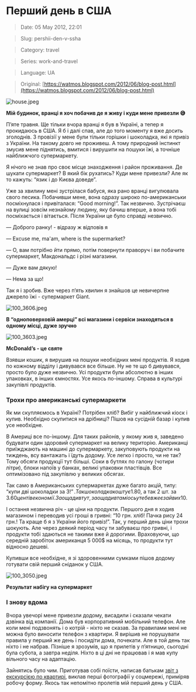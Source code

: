 # Перший день в США

> Date: 05 May 2012, 22:01

> Slug: pershii-den-v-ssha

> Category: travel

> Series: work-and-travel

> Language: UA

> Original: [https://watmos.blogspot.com/2012/06/blog-post.html](https://watmos.blogspot.com/2012/06/blog-post.html)

![house.jpeg](https://res.craft.do/user/full/b5a256f3-51ff-c8e5-10fe-9343b6a0451d/doc/2CA4DF8C-2A76-49DC-A795-B0D5A1F5A3EC/1C582A26-C8E5-49A3-AE44-8B26B95B2A1C_2/3PfD3B7sLdVe0gErZqGTZx5tWjcbFVUpzHEl3R0ijx8z/house.jpeg)

**Мій будинок, вранці я хоч побачив де я живу і куди мене привезли 😅**

П’яте травня. Ще тільки вчора вранці я був в Україні, а тепер я прокидаюсь в США. Я б і далі спав, але до того моменту я вже досить зголоднів. З провізії у мене були тільки горішки і шоколадка, які я привіз з України. На такому довго не проживеш. А тому природний інстинкт змусив мене піднятись, вмитися і вирушити на пошуки їжі, а точніше найближчого супермаркету.

Я нічого не знав про своє місце знаходження і район проживання. Де шукати супермаркет? В який бік рухатись? Куди мене привезли? Але як то кажуть: “язик і до Києва доведе”.

Уже за хвилину мені зустрілася бабуся, яка рано вранці вигулювала свого песика. Побачивши мене, вона одразу широко по-американськи посміхнулася і привіталася: “Good morning!”. Так незвично. Зустрічаєш на вулиці зовсім незнайому людину, яку бачиш вперше, а вона тобі посміхається і вітається. Після України це було справді незвично.

— Доброго ранку! - відразу ж відповів я

—  Excuse me, ma'am, where is the supermarket?

— О, вам потрібно йти прямо, потім повернути праворуч і ви побачите супермаркет, Макдональдс і різні магазини.

— Дуже вам дякую!

— Нема за що!

Так я і зробив. Вже через п’ять хвилин я знайшов це невичерпне джерело їжі - супермаркет Giant.

![100_3606.jpeg](https://res.craft.do/user/full/b5a256f3-51ff-c8e5-10fe-9343b6a0451d/doc/2CA4DF8C-2A76-49DC-A795-B0D5A1F5A3EC/2C1E4EB7-8726-4AA9-A004-52A77E8C1862_2/ya1LmwDvyYGMt3yveXBvAJoSAsi41Nu9gSH23DeQysEz/100_3606.jpeg)

**В “одноповерховій амерці” всі магазини і сервіси знаходяться в одному місці, дуже зручно**

![100_3603.jpeg](https://res.craft.do/user/full/b5a256f3-51ff-c8e5-10fe-9343b6a0451d/doc/2CA4DF8C-2A76-49DC-A795-B0D5A1F5A3EC/EED778F4-9D1F-4534-8A33-B7B31B7251F6_2/CElx1ejxoDf366ackvDvMrq1x7CWaLsWpmjHHxxqkPYz/100_3603.jpeg)

**McDonald’s - це святе**

Взявши кошик, я вирушив на пошуки необхідних мені продуктів. Я ходив по кожному відділу і дивувався все більше. Ну не те що б дивувався, просто було дуже незвично. Усі продукти були абсолютно в інших упаковках, в інших ємностях. Усе якось по-іншому. Справа в культурі закупівлі продуктів.

### Трохи про американські супермаркети

Як ми скупляємось в Україні? Потрібен хліб? Вибіг у найближчий кіоск і купив. Необхідно скупитися на дрібниці? Пішов на сусідній базар і купив усе необхідне.

В Америці все по-іншому. Для таких районів, у якому жив я, заведено будувати один здоровий супермаркет на велику територію. Американці приїжджають на машині до супермаркету, закуповують продукти на тиждень, всу вантажать і їдуть додому. Усе легко і просто, чи не так? Тому обсяги продукції тут більші. Соки в бутлях по галону (чотири літри), блоки напоїв у банках, великі упаковки пластівців. Все оптимізовано під закупівлю у великих обсягах.

Так само в Американських супермаркетах дуже багато акцій, типу: “купи дві шоколадки за 3$!”. Так шоколадка коштує 1.80$, а так 2 шт. за 3$. 60 центів економії. Заощадив тут, заощадив там і ось у тебе вже є зайвих 10$.

І остання незвична річ - це ціни на продукти. Першого дня я ходив магазином і переводив усі гроші в гривні: “10 грн. хліб! Пачка рису 24 грн.! Та краще б я з України його привіз!”. Так, у перший день ціни трохи шокують. Але через деякий період часу ти забуваєш про гривні, і продукти тобі здаються не такими вже й дорогими. Враховуючи, що середній заробіток американця 5 000$ на місяць, то продукти тут відносно дешеві.

Купивши все необхідне, я зі здоровенними сумками пішов додому готувати свій перший сніданок у США.

![100_3050.jpeg](https://res.craft.do/user/full/b5a256f3-51ff-c8e5-10fe-9343b6a0451d/doc/2CA4DF8C-2A76-49DC-A795-B0D5A1F5A3EC/E2F752BB-E123-4257-802D-E72009F43A86_2/kaTDenppMsS83KRR2rokz65dYJagdf7tovUP8gvpW5Az/100_3050.jpeg)

**Результат набігу на супермаркет**

### І знову вдома

Вчора увечорі мене привезли додому, висадили і сказали чекати дзвінка від компанії. Дома був корпоративний мобільний телефон. Але коли мені подзвонять і о котрій - ніхто не сказав. За правилами мені не можна було виносити телефон з квартири. Я вирішив не порушувати правила у перший же день і посидіти дома, почекати. Але в той день так ніхто і не набрав. Пізніше я зрозумів, що я прилетів у п’ятницю, сьогодні була субота, а завтра неділя. Ніхто в ці дні не працював і я мав купу вільного часу на адаптацію.

Зайнятись було чим. Приготував собі поїсти, написав батькам [звіт з екскурсією по квартирі](/posts/ekskursiya-po-moii-pershii-kvartiri-20852-isherwood-terace-apr-204-ashburn-va), виклав перші фотографії у соцмережі, приміряв робочу форму. Якось так непомітно пролетів мій перший день у США.

